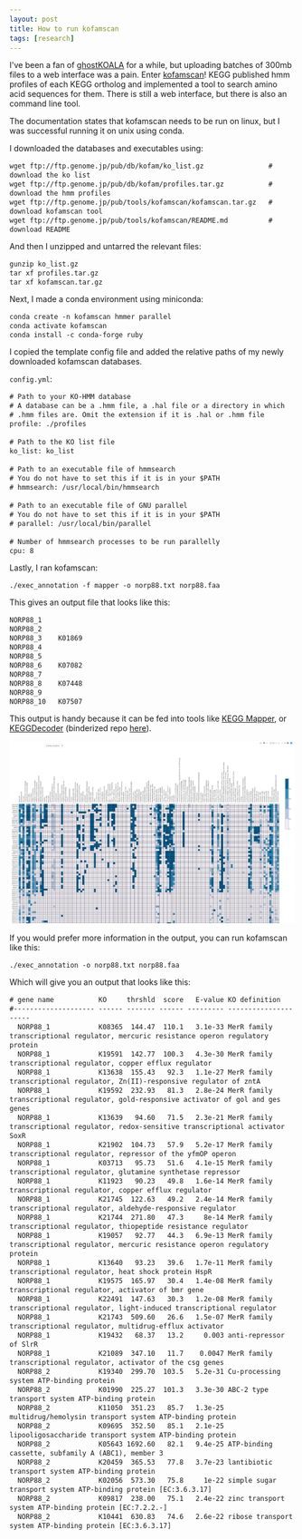 ```yaml
---
layout: post
title: How to run kofamscan
tags: [research]
---
```


I've been a fan of [ghostKOALA](https://www.kegg.jp/ghostkoala/) for a while, but 
uploading batches of 300mb files to a web interface was a pain.
Enter [kofamscan](https://www.biorxiv.org/content/10.1101/602110v1)! KEGG published hmm
profiles of each KEGG ortholog and implemented a tool to search amino acid sequences for 
them. There is still a web interface, but there is also an command line tool. 

The documentation states that kofamscan needs to be run on linux, but I was successful 
running it on unix using conda. 

I downloaded the databases and executables using:

```
wget ftp://ftp.genome.jp/pub/db/kofam/ko_list.gz				# download the ko list 
wget ftp://ftp.genome.jp/pub/db/kofam/profiles.tar.gz 			# download the hmm profiles
wget ftp://ftp.genome.jp/pub/tools/kofamscan/kofamscan.tar.gz	# download kofamscan tool
wget ftp://ftp.genome.jp/pub/tools/kofamscan/README.md			# download README
```

And then I unzipped and untarred the relevant files:

```
gunzip ko_list.gz
tar xf profiles.tar.gz
tar xf kofamscan.tar.gz
```

Next, I made a conda environment using miniconda:

```
conda create -n kofamscan hmmer parallel
conda activate kofamscan
conda install -c conda-forge ruby
```

I copied the template config file and added the relative paths of my newly downloaded 
kofamscan databases. 

`config.yml`:

```
# Path to your KO-HMM database
# A database can be a .hmm file, a .hal file or a directory in which
# .hmm files are. Omit the extension if it is .hal or .hmm file
profile: ./profiles

# Path to the KO list file
ko_list: ko_list

# Path to an executable file of hmmsearch
# You do not have to set this if it is in your $PATH
# hmmsearch: /usr/local/bin/hmmsearch

# Path to an executable file of GNU parallel
# You do not have to set this if it is in your $PATH
# parallel: /usr/local/bin/parallel

# Number of hmmsearch processes to be run parallelly
cpu: 8
```

Lastly, I ran kofamscan:

```
./exec_annotation -f mapper -o norp88.txt norp88.faa
```

This gives an output file that looks like this:

```
NORP88_1
NORP88_2
NORP88_3	K01869
NORP88_4
NORP88_5
NORP88_6	K07082
NORP88_7
NORP88_8	K07448
NORP88_9
NORP88_10	K07507
```

This output is handy because it can be fed into tools like 
[KEGG Mapper](https://www.genome.jp/kegg/mapper.html), or 
[KEGGDecoder](https://github.com/bjtully/BioData/tree/master/KEGGDecoder) 
(binderized repo [here](https://github.com/rotheconrad/KEGGDecoder-binder)).

![Example KEGGDecoder output using the kofamscan mapper format](../img/keggdecoder.png)

If you would prefer more information in the output, you can run kofamscan like this:

```
./exec_annotation -o norp88.txt norp88.faa
```

Which will give you an output that looks like this:

```
# gene name           KO     thrshld  score   E-value KO definition
#-------------------- ------ ------- ------ --------- ---------------------
  NORP88_1            K08365  144.47  110.1   3.1e-33 MerR family transcriptional regulator, mercuric resistance operon regulatory protein
  NORP88_1            K19591  142.77  100.3   4.3e-30 MerR family transcriptional regulator, copper efflux regulator
  NORP88_1            K13638  155.43   92.3   1.1e-27 MerR family transcriptional regulator, Zn(II)-responsive regulator of zntA
  NORP88_1            K19592  232.93   81.3   2.8e-24 MerR family transcriptional regulator, gold-responsive activator of gol and ges genes
  NORP88_1            K13639   94.60   71.5   2.3e-21 MerR family transcriptional regulator, redox-sensitive transcriptional activator SoxR
  NORP88_1            K21902  104.73   57.9   5.2e-17 MerR family transcriptional regulator, repressor of the yfmOP operon
  NORP88_1            K03713   95.73   51.6   4.1e-15 MerR family transcriptional regulator, glutamine synthetase repressor
  NORP88_1            K11923   90.23   49.8   1.6e-14 MerR family transcriptional regulator, copper efflux regulator
  NORP88_1            K21745  122.63   49.2   2.4e-14 MerR family transcriptional regulator, aldehyde-responsive regulator
  NORP88_1            K21744  271.80   47.3     8e-14 MerR family transcriptional regulator, thiopeptide resistance regulator
  NORP88_1            K19057   92.77   44.3   6.9e-13 MerR family transcriptional regulator, mercuric resistance operon regulatory protein
  NORP88_1            K13640   93.23   39.6   1.7e-11 MerR family transcriptional regulator, heat shock protein HspR
  NORP88_1            K19575  165.97   30.4   1.4e-08 MerR family transcriptional regulator, activator of bmr gene
  NORP88_1            K22491  147.63   30.3   1.2e-08 MerR family transcriptional regulator, light-induced transcriptional regulator
  NORP88_1            K21743  509.60   26.6   1.5e-07 MerR family transcriptional regulator, multidrug-efflux activator
  NORP88_1            K19432   68.37   13.2     0.003 anti-repressor of SlrR
  NORP88_1            K21089  347.10   11.7    0.0047 MerR family transcriptional regulator, activator of the csg genes
  NORP88_2            K19340  299.70  103.5   5.2e-31 Cu-processing system ATP-binding protein
  NORP88_2            K01990  225.27  101.3   3.3e-30 ABC-2 type transport system ATP-binding protein
  NORP88_2            K11050  351.23   85.7   1.3e-25 multidrug/hemolysin transport system ATP-binding protein
  NORP88_2            K09695  352.50   85.1   2.1e-25 lipooligosaccharide transport system ATP-binding protein
  NORP88_2            K05643 1692.60   82.1   9.4e-25 ATP-binding cassette, subfamily A (ABC1), member 3
  NORP88_2            K20459  365.53   77.8   3.7e-23 lantibiotic transport system ATP-binding protein
  NORP88_2            K02056  573.30   75.8     1e-22 simple sugar transport system ATP-binding protein [EC:3.6.3.17]
  NORP88_2            K09817  238.00   75.1   2.4e-22 zinc transport system ATP-binding protein [EC:7.2.2.-]
  NORP88_2            K10441  630.83   74.6   2.6e-22 ribose transport system ATP-binding protein [EC:3.6.3.17]
```
